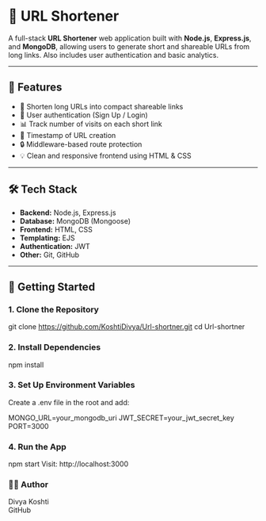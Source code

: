 # 🔗 URL Shortener

A full-stack **URL Shortener** web application built with **Node.js**, **Express.js**, and **MongoDB**, allowing users to generate short and shareable URLs from long links. Also includes user authentication and basic analytics.

---

## 📌 Features

- 🔗 Shorten long URLs into compact shareable links
- 👤 User authentication (Sign Up / Login)
- 📊 Track number of visits on each short link
- 📅 Timestamp of URL creation
- 🔒 Middleware-based route protection
- 💡 Clean and responsive frontend using HTML & CSS

---

## 🛠️ Tech Stack

- **Backend:** Node.js, Express.js
- **Database:** MongoDB (Mongoose)
- **Frontend:** HTML, CSS
- **Templating:** EJS
- **Authentication:** JWT
- **Other:** Git, GitHub

---

## 🚀 Getting Started

### 1. Clone the Repository

git clone https://github.com/KoshtiDivya/Url-shortner.git
cd Url-shortner

### 2. Install Dependencies

npm install

### 3. Set Up Environment Variables
Create a .env file in the root and add:

MONGO_URL=your_mongodb_uri
JWT_SECRET=your_jwt_secret_key
PORT=3000

### 4. Run the App

npm start
Visit: http://localhost:3000

### 🙋‍♀️ Author
Divya Koshti <br>
GitHub



